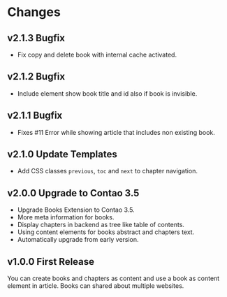 Changes
=======

v2.1.3 Bugfix
-------------

- Fix copy and delete book with internal cache activated.


v2.1.2 Bugfix
-------------

- Include element show book title and id also if book is invisible.


v2.1.1 Bugfix
-------------

- Fixes #11 Error while showing article that includes non existing book.


v2.1.0 Update Templates
-----------------------

- Add CSS classes `previous`, `toc` and `next` to chapter navigation. 


v2.0.0 Upgrade to Contao 3.5
----------------------------

- Upgrade Books Extension to Contao 3.5.
- More meta information for books.
- Display chapters in backend as tree like table of contents.
- Using content elements for books abstract and chapters text.
- Automatically upgrade from early version.


v1.0.0 First Release
--------------------

You can create books and chapters as content and use a book as content element
in article. Books can shared about multiple websites.

